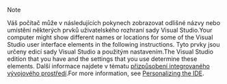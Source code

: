 
> [!NOTE]
> <span data-ttu-id="00b9e-101">Váš počítač může v následujících pokynech zobrazovat odlišné názvy nebo umístění některých prvků uživatelského rozhraní sady Visual Studio.</span><span class="sxs-lookup"><span data-stu-id="00b9e-101">Your computer might show different names or locations for some of the Visual Studio user interface elements in the following instructions.</span></span> <span data-ttu-id="00b9e-102">Tyto prvky jsou určeny edicí sady Visual Studio a použitým nastavením.</span><span class="sxs-lookup"><span data-stu-id="00b9e-102">The Visual Studio edition that you have and the settings that you use determine these elements.</span></span> <span data-ttu-id="00b9e-103">Další informace najdete v tématu [přizpůsobení integrovaného vývojového prostředí](/visualstudio/ide/personalizing-the-visual-studio-ide).</span><span class="sxs-lookup"><span data-stu-id="00b9e-103">For more information, see [Personalizing the IDE](/visualstudio/ide/personalizing-the-visual-studio-ide).</span></span>
